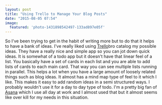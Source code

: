```yaml
---
layout: post
title: "Using Trello to Manage Your Blog Posts"
date: "2015-08-05 07:54"
image:
  featured: 'photo-1431898542497-133ad897e05f'
---
```

So I've been trying to get in the habit of writing more but to do that it helps to have a bank of ideas. I've really liked using [Trello](https://trello.com)bro catalog my possible ideas. They have a really nice and simple app so you can jot down quick ideas. It is somewhat of a todo app but it doesn't have that linear feel of a list. You basically have a set of cards in each list and you are able to add lists of cards to each main card. That way you can see multiple lists running in parallel. This helps a lot when you have a large amount of loosely related things such as blog ideas. It almost has a mind map type of feel to it which I like. This makes it easy to add random ideas in a semi structured ways. I probably wouldn't use it for a day to day type of todo. I'm a pretty big fan of [Asana](https://asana.com) which I use all day at work and I almost used that but it almost seems like over kill for my needs in this situation.